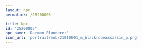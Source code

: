 ```yaml
---
layout: npc
permalink: /25200005

title: Npc
id: '25200005'
npc_name: 'Daemon Plunderer'
icon_url: 'portrait/mob/21010001_m_blackrobeassassin_p.png'
---
```

